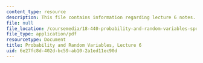 ```yaml
---
content_type: resource
description: This file contains information regarding lecture 6 notes.
file: null
file_location: /coursemedia/18-440-probability-and-random-variables-spring-2014/6e27fc8d402dbc59ab102a1ed11ec90d_MIT18_440S14_Lecture6.pdf
file_type: application/pdf
resourcetype: Document
title: Probability and Random Variables, Lecture 6
uid: 6e27fc8d-402d-bc59-ab10-2a1ed11ec90d
---
```

